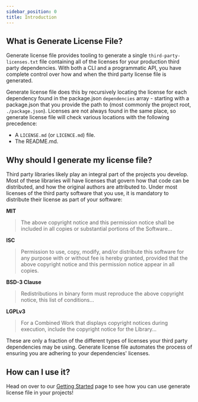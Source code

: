 ```yaml
---
sidebar_position: 0
title: Introduction
---
```


## What is Generate License File?

Generate license file provides tooling to generate a single `third-party-licenses.txt` file containing all of the licenses for your production third party dependencies. With both a CLI and a programmatic API, you have complete control over how and when the third party license file is generated.

Generate license file does this by recursively locating the license for each dependency found in the package.json `dependencies` array - starting with a package.json that you provide the path to (most commonly the project root, `./package.json`). Licenses are not always found in the same place, so generate license file will check various locations with the following precedence:

- A `LICENSE.md` (or `LICENCE.md`) file.
- The README.md.

## Why should I generate my license file?

Third party libraries likely play an integral part of the projects you develop. Most of these libraries will have licenses that govern how that code can be distributed, and how the original authors are attributed to. Under most licenses of the third party software that you use, it is mandatory to distribute their license as part of your software:

**MIT**

> The above copyright notice and this permission notice shall be included in all copies or substantial portions of the Software...

**ISC**

> Permission to use, copy, modify, and/or distribute this software for any purpose with or without fee is hereby granted, provided that the above copyright notice and this permission notice appear in all copies.

**BSD-3 Clause**

> Redistributions in binary form must reproduce the above copyright notice, this list of conditions...

**LGPLv3**

> For a Combined Work that displays copyright notices during execution, include the copyright notice for the Library...

These are only a fraction of the different types of licenses your third party dependencies may be using. Generate license file automates the process of ensuring you are adhering to your dependencies' licenses.

## How can I use it?

Head on over to our [Getting Started](intro/getting-started) page to see how you can use generate license file in your projects!
